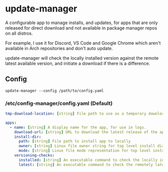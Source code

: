 # update-manager

A configurable app to manage installs, and updates, for apps that are only released for direct download and not available in package manager repos on all distros.

For example, I use it for Discord, VS Code and Google Chrome which aren't available in Arch repositories and don't auto update.

update-manager will check the locally installed version against the remote latest available version, and initiate a download if there is a difference.

## Config

`update-manager --config /path/to/config.yaml`

### /etc/config-manager/config.yaml (Default)

```yaml
tmp-download-location: [string] File path to use as a temporary download location.

apps:
  - name: [string] A display name for the app, for use in logs.
    download-url: [string] URL to download the latest release of the application
    install-dir:
      path: [string] File path to install app to locally
      owner: [string] Linux file owner string for top level install directory and sub-files (i.e root or root:root)
      mode: [string] Linux file mode representation for top level install directory (i.e 755)
    versioning-checks:
      installed: [string] An executable command to check the locally installed version (i.e jq '.version' .discord/resources/build_info.json)
      latest: [string] An executable command to check the remotely latest available version (i.e curl -s 'https://discord.com/api/download?platform=linux&format=tar.gz' | grep -oE '[0-9]+\.[0-9]+\.[0-9]+' | head -n 1;)
```